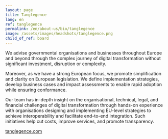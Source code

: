 ```yaml
---
layout: page
title: Tanglegence
lang: en
ref: tanglegence
permalink: /en/about-us/bio/tanglegence
image: /assets/images/headshots/tanglegence.png
child_of_ref: board
---
```


We advise governmental organisations and businesses throughout Europe and beyond through the complex journey of digital transformation without significant investment, disruption or complexity.

Moreover, as we have a strong European focus, we promote simplification and clarity on European legislation. We define implementation strategies, develop business cases and impact assessments to enable rapid adoption while ensuring conformance.

Our team has in-depth insight on the organisational, technical, legal, and financial challenges of digital transformation through hands-on experience with organisations designing and implementing EU-level strategies to achieve interoperability and facilitate end-to-end integration. Such initiatives help cut costs, improve services, and promote transparency.

[tanglegence.com](https://tanglegence.com/)
